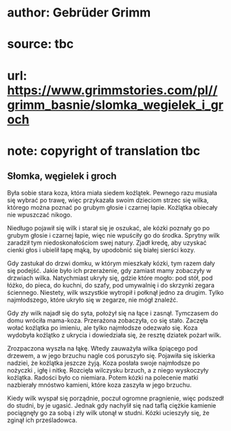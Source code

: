 # author: Gebrüder Grimm
# source: tbc
# url: https://www.grimmstories.com/pl//grimm_basnie/slomka_wegielek_i_groch
# note: copyright of translation tbc

## Słomka, węgielek i groch 

Była sobie stara koza, która miała siedem koźlątek. Pewnego razu musiała
się wybrać po trawę, więc przykazała swoim dzieciom strzec się wilka,
którego można poznać po grubym głosie i czarnej łapie. Koźlątka obiecały
nie wpuszczać nikogo.

Niedługo pojawił się wilk i starał się je oszukać, ale kózki poznały go
po grubym głosie i czarnej łapie, więc nie wpuściły go do środka.
Sprytny wilk zaradził tym niedoskonałościom swej natury. Zjadł kredę,
aby uzyskać cienki głos i ubielił łapę mąką, by upodobnić się białej
sierści kozy.

Gdy zastukał do drzwi domku, w którym mieszkały kózki, tym razem dały
się podejść. Jakie było ich przerażenie, gdy zamiast mamy zobaczyły w
drzwiach wilka. Natychmiast ukryły się, gdzie które mogło: pod stół, pod
łóżko, do pieca, do kuchni, do szafy, pod umywalnię i do skrzynki zegara
ściennego. Niestety, wilk wszystkie wytropił i połknął jedno za drugim.
Tylko najmłodszego, które ukryło się w zegarze, nie mógł znaleźć.

Gdy zły wilk najadł się do syta, położył się na łące i zasnął. Tymczasem
do domu wróciła mama-koza. Przerażona zobaczyła, co się stało. Zaczęła
wołać koźlątka po imieniu, ale tylko najmłodsze odezwało się. Koza
wydobyła koźlątko z ukrycia i dowiedziała się, że resztę dziatek pożarł
wilk.

Zrozpaczona wyszła na łąkę. Wtedy zauważyła wilka śpiącego pod drzewem,
a w jego brzuchu nagle coś poruszyło się. Pojawiła się iskierka nadziei,
że koźlątka jeszcze żyją. Koza posłała swoje najmłodsze po nożyczki ,
igłę i nitkę. Rozcięła wilczysku brzuch, a z niego wyskoczyły koźlątka.
Radości było co niemiara. Potem kózki na polecenie matki nazbierały
mnóstwo kamieni, które koza zaszyła w jego brzuchu.

Kiedy wilk wyspał się porządnie, poczuł ogromne pragnienie, więc
podszedł do studni, by je ugasić. Jednak gdy nachylił się nad taflą
ciężkie kamienie pociągnęły go za sobą i zły wilk utonął w studni. Kózki
ucieszyły się, że zginął ich prześladowca.
